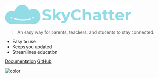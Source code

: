 ![logo](images/logo_horizontal.svg ":size=500")

> An easy way for parents, teachers, and students to stay connected.

- Easy to use
- Keeps you updated
- Streamlines education

[Documentation](documentation.md)
[GitHub](https://github.com/Ryan-Sum/sky_chatter",)

![color](#F0F0F0)

